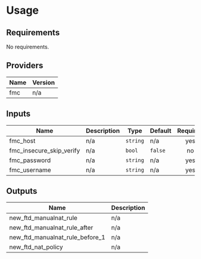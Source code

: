 # Usage
<!--- BEGIN_TF_DOCS --->
## Requirements

No requirements.

## Providers

| Name | Version |
|------|---------|
| fmc | n/a |

## Inputs

| Name | Description | Type | Default | Required |
|------|-------------|------|---------|:--------:|
| fmc\_host | n/a | `string` | n/a | yes |
| fmc\_insecure\_skip\_verify | n/a | `bool` | `false` | no |
| fmc\_password | n/a | `string` | n/a | yes |
| fmc\_username | n/a | `string` | n/a | yes |

## Outputs

| Name | Description |
|------|-------------|
| new\_ftd\_manualnat\_rule | n/a |
| new\_ftd\_manualnat\_rule\_after | n/a |
| new\_ftd\_manualnat\_rule\_before\_1 | n/a |
| new\_ftd\_nat\_policy | n/a |

<!--- END_TF_DOCS --->
